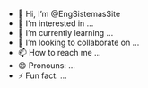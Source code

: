 - 👋 Hi, I’m @EngSistemasSite
- 👀 I’m interested in ...
- 🌱 I’m currently learning ...
- 💞️ I’m looking to collaborate on ...
- 📫 How to reach me ...
- 😄 Pronouns: ...
- ⚡ Fun fact: ...

<!---
EngSistemasSite/EngSistemasSite is a ✨ special ✨ repository because its `README.md` (this file) appears on your GitHub profile.
You can click the Preview link to take a look at your changes.
--->
